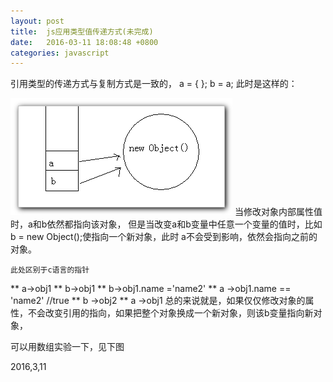 ```yaml
---
layout: post
title:  js应用类型值传递方式(未完成)
date:   2016-03-11 18:08:48 +0800
categories: javascript
---  
```

引用类型的传递方式与复制方式是一致的，
    a = {  };  b = a;   此时是这样的：
    
![](post_img/clipboard.png)
    当修改对象内部属性值时，a和b依然都指向该对象，
    但是当改变a和b变量中任意一个变量的值时，比如b = new Object();使指向一个新对象，此时
    a不会受到影响，依然会指向之前的对象。

    此处区别于c语言的指针
 ** a->obj1
 ** b->obj1
 ** b->obj1.name ='name2'
 ** a ->obj1.name == 'name2' //true
 ** b ->obj2
 ** a ->obj1
总的来说就是，如果仅仅修改对象的属性，不会改变引用的指向，如果把整个对象换成一个新对象，则该b变量指向新对象，

可以用数组实验一下，见下图

2016,3,11

